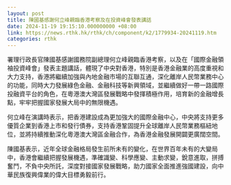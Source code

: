 ```yaml
---
layout: post
title: 陳國基感謝何立峰親臨香港考察及在投資峰會發表講話
date: 2024-11-19 19:15:10.000000000 +08:00
link: https://news.rthk.hk/rthk/ch/component/k2/1779934-20241119.htm
categories: rthk
---
```


署理行政長官陳國基感謝國務院副總理何立峰親臨香港考察，以及在「國際金融領袖投資峰會」發表主題講話，體現了中央對香港，特別是香港金融業的高度重視和大力支持，香港將繼續加強與內地金融市場的互聯互通，深化離岸人民幣業務中心的功能，同時大力發展綠色金融、金融科技等新興領域，並繼續做好一帶一路國際投融資平台的角色，在粵港澳大灣區發展戰略中發揮積極作用，培育新的金融增長點，牢牢把握國家發展大局中的無限機遇。

何立峰在演講時表示，把香港建設成為更加強大的國際金融中心，中央將支持更多優質企業到香港上市和發行債券，支持香港鞏固提升全球離岸人民幣業務樞紐地位，並將持續推動深化粵港澳大灣區金融合作，為香港金融發展開闢更廣闊空間。

陳國基表示，近年全球金融格局發生前所未有的變化，在世界百年未有的大變局中，香港會繼續把握發展機遇，準確識變、科學應變、主動求變，銳意進取，拼搏奮鬥，不負中央所託，深度對接國家發展戰略，助力國家全面推進強國建設，向中華民族復興偉業的偉大目標勇毅前行。
